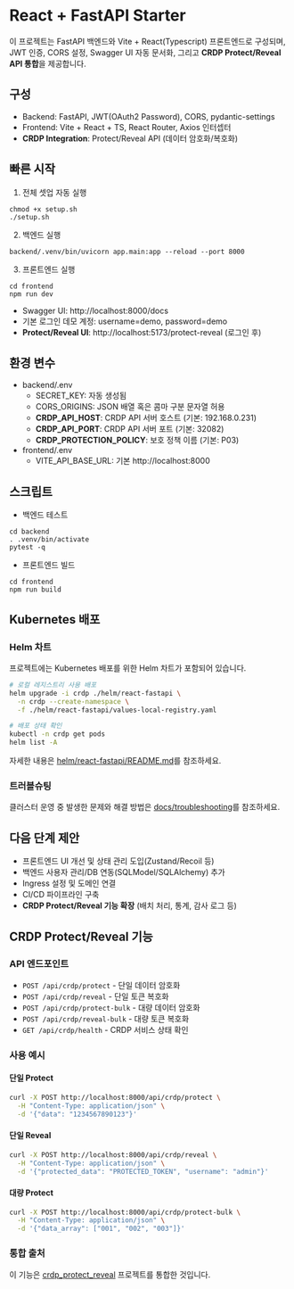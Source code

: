 # React + FastAPI Starter

이 프로젝트는 FastAPI 백엔드와 Vite + React(Typescript) 프론트엔드로 구성되며, JWT 인증, CORS 설정, Swagger UI 자동 문서화, 그리고 **CRDP Protect/Reveal API 통합**을 제공합니다.

## 구성
- Backend: FastAPI, JWT(OAuth2 Password), CORS, pydantic-settings
- Frontend: Vite + React + TS, React Router, Axios 인터셉터
- **CRDP Integration**: Protect/Reveal API (데이터 암호화/복호화)

## 빠른 시작
1) 전체 셋업 자동 실행
```
chmod +x setup.sh
./setup.sh
```

2) 백엔드 실행
```
backend/.venv/bin/uvicorn app.main:app --reload --port 8000
```

3) 프론트엔드 실행
```
cd frontend
npm run dev
```

- Swagger UI: http://localhost:8000/docs
- 기본 로그인 데모 계정: username=demo, password=demo
- **Protect/Reveal UI**: http://localhost:5173/protect-reveal (로그인 후)

## 환경 변수
- backend/.env
  - SECRET_KEY: 자동 생성됨
  - CORS_ORIGINS: JSON 배열 혹은 콤마 구분 문자열 허용
  - **CRDP_API_HOST**: CRDP API 서버 호스트 (기본: 192.168.0.231)
  - **CRDP_API_PORT**: CRDP API 서버 포트 (기본: 32082)
  - **CRDP_PROTECTION_POLICY**: 보호 정책 이름 (기본: P03)
- frontend/.env
  - VITE_API_BASE_URL: 기본 http://localhost:8000

## 스크립트
- 백엔드 테스트
```
cd backend
. .venv/bin/activate
pytest -q
```
- 프론트엔드 빌드
```
cd frontend
npm run build
```

## Kubernetes 배포

### Helm 차트
프로젝트에는 Kubernetes 배포를 위한 Helm 차트가 포함되어 있습니다.

```bash
# 로컬 레지스트리 사용 배포
helm upgrade -i crdp ./helm/react-fastapi \
  -n crdp --create-namespace \
  -f ./helm/react-fastapi/values-local-registry.yaml

# 배포 상태 확인
kubectl -n crdp get pods
helm list -A
```

자세한 내용은 [helm/react-fastapi/README.md](./helm/react-fastapi/README.md)를 참조하세요.

### 트러블슈팅
클러스터 운영 중 발생한 문제와 해결 방법은 [docs/troubleshooting](./docs/troubleshooting/)를 참조하세요.

## 다음 단계 제안
- 프론트엔드 UI 개선 및 상태 관리 도입(Zustand/Recoil 등)
- 백엔드 사용자 관리/DB 연동(SQLModel/SQLAlchemy) 추가
- Ingress 설정 및 도메인 연결
- CI/CD 파이프라인 구축
- **CRDP Protect/Reveal 기능 확장** (배치 처리, 통계, 감사 로그 등)

## CRDP Protect/Reveal 기능

### API 엔드포인트
- `POST /api/crdp/protect` - 단일 데이터 암호화
- `POST /api/crdp/reveal` - 단일 토큰 복호화
- `POST /api/crdp/protect-bulk` - 대량 데이터 암호화
- `POST /api/crdp/reveal-bulk` - 대량 토큰 복호화
- `GET /api/crdp/health` - CRDP 서비스 상태 확인

### 사용 예시

#### 단일 Protect
```bash
curl -X POST http://localhost:8000/api/crdp/protect \
  -H "Content-Type: application/json" \
  -d '{"data": "1234567890123"}'
```

#### 단일 Reveal
```bash
curl -X POST http://localhost:8000/api/crdp/reveal \
  -H "Content-Type: application/json" \
  -d '{"protected_data": "PROTECTED_TOKEN", "username": "admin"}'
```

#### 대량 Protect
```bash
curl -X POST http://localhost:8000/api/crdp/protect-bulk \
  -H "Content-Type: application/json" \
  -d '{"data_array": ["001", "002", "003"]}'
```

### 통합 출처
이 기능은 [crdp_protect_reveal](https://github.com/sjrhee/crdp_protect_reveal) 프로젝트를 통합한 것입니다.
